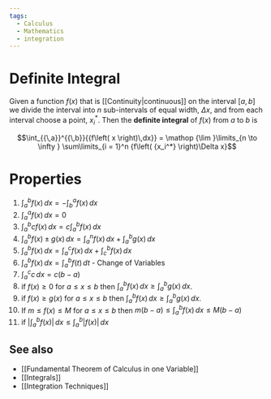 ```yaml
---
tags:
  - Calculus
  - Mathematics
  - integration
---
```

# Definite Integral
Given a function $f(x)$ that is [[Continuity|continuous]] on the interval $[a,b]$ we divide the interval into $n$ sub-intervals of equal width, $\Delta x$, and from each interval choose a point, $x_{i}^*$. Then the **definite integral** of $f(x)$ from $a$ to $b$ is 

$$\int_{{\,a}}^{{\,b}}{{f\left( x \right)\,dx}} = \mathop {\lim }\limits_{n \to \infty } \sum\limits_{i = 1}^n {f\left( {x_i^*} \right)\Delta x}$$

# Properties

1. $\displaystyle \int_{a}^{b} f(x) \, dx=-\int_{b}^{a} f(x) \, dx$
2. $\displaystyle \int_{a}^{a} f(x) \, dx=0$
3. $\displaystyle \int_{a}^{b} cf(x) \, dx =c\int_{a}^{b} f(x) \, dx$
4. $\displaystyle \int_{a}^{b} f(x)\pm g(x) \, dx=\int_{a}^{n} f(x) \, dx+\int_{a}^{b} g(x) \, dx$
5. $\displaystyle\int_{a}^{b} f(x) \, dx=\int_{a}^{c} f(x) \, dx+\int_{c}^{b} f(x) \, dx$
6. $\displaystyle \int_{a}^{b} f(x) \, dx=\int_{a}^{b} f(t) \, dt$ - Change of Variables 
7. $\displaystyle \int_{a}^{c} c \, dx=c(b-a)$
8. if $f(x)\geq 0$ for $a\leq x\leq b$ then $\displaystyle \int_{a}^{b} f(x) \, dx \geq \int_{a}^{b} g(x) \, dx$.
9. if $f(x)\geq g(x)$ for $a\leq x\leq b$ then $\displaystyle \int_{a}^{b} f(x) \, dx\geq \int_{a}^{b} g(x) \, dx$.
10. If $m\leq f(x)\leq M$ for $a\leq x\leq b$ then $m(b-a)\leq \int_{a}^{b} f(x) \, dx\leq M(b-a)$
11. if $|\int_{a}^{b} f(x)| \, dx\leq \int_{a}^{b}|f(x)|  \, dx$
## See also

- [[Fundamental Theorem of Calculus in one Variable]]
- [[Integrals]]
- [[Integration Techniques]]